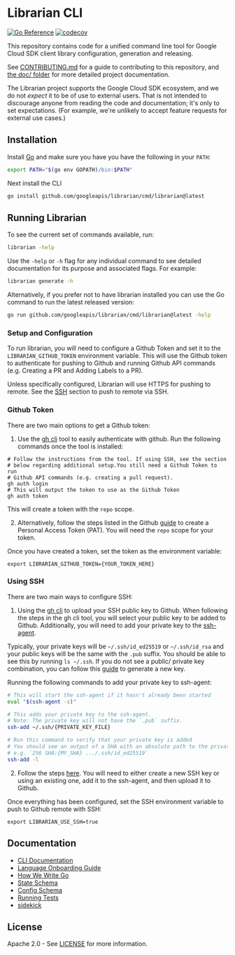 # Librarian CLI

[![Go Reference](https://pkg.go.dev/badge/github.com/googleapis/librarian/cmd/librarian.svg)](https://pkg.go.dev/github.com/googleapis/librarian/cmd/librarian)
[![codecov](https://codecov.io/github/googleapis/librarian/graph/badge.svg?token=33d3L7Y0gN)](https://codecov.io/github/googleapis/librarian)

This repository contains code for a unified command line tool for
Google Cloud SDK client library configuration, generation and releasing.

See [CONTRIBUTING.md](CONTRIBUTING.md) for a guide to contributing to this repository,
and [the doc/ folder](doc/) for more detailed project documentation.

The Librarian project supports the Google Cloud SDK ecosystem, and
we do not *expect* it to be of use to external users. That is not
intended to discourage anyone from reading the code and documentation;
it's only to set expectations. (For example, we're unlikely to accept
feature requests for external use cases.)

## Installation

Install [Go](https://go.dev/doc/install) and make sure you have you have the
following in your `PATH`:

```sh
export PATH="$(go env GOPATH)/bin:$PATH"
```

Next install the CLI

```sh
go install github.com/googleapis/librarian/cmd/librarian@latest
```

## Running Librarian

To see the current set of commands available, run:

```sh
librarian -help
```

Use the `-help` or `-h` flag for any individual command to see detailed
documentation for its purpose and associated flags. For example:

```sh
librarian generate -h
```

Alternatively, if you prefer not to have librarian installed you can use the Go
command to run the latest released version:

```sh
go run github.com/googleapis/librarian/cmd/librarian@latest -help
```

### Setup and Configuration
To run librarian, you will need to configure a Github Token and set it to the `LIBRARIAN_GITHUB_TOKEN` environment variable. This will use the Github token to authenticate for pushing to Github and running Github API commands (e.g. Creating a PR and Adding Labels to a PR).

Unless specifically configured, Librarian will use HTTPS for pushing to remote. See the [SSH](#using-ssh) section to push to remote via SSH.

### Github Token

There are two main options to get a Github token:
1. Use the [gh cli](https://cli.github.com/) tool to easily authenticate with github. Run the following commands once the tool is installed:
```shell
# Follow the instructions from the tool. If using SSH, see the section
# below regarding additional setup.You still need a Github Token to run
# Github API commands (e.g. creating a pull request).
gh auth login 
# This will output the token to use as the Github Token
gh auth token
```
This will create a token with the `repo` scope.

2. Alternatively, follow the steps listed in the Github [guide](https://docs.github.com/en/authentication/keeping-your-account-and-data-secure/managing-your-personal-access-tokens#creating-a-personal-access-token-classic) to create a Personal Access Token (PAT). You will need the `repo` scope for your token.

Once you have created a token, set the token as the environment variable:
```shell
export LIBRARIAN_GITHUB_TOKEN={YOUR_TOKEN_HERE}
```

### Using SSH
There are two main ways to configure SSH:
1. Using the [gh cli](https://cli.github.com/) to upload your SSH public key to Github. When following the steps in the gh cli tool, you will select your public key to be added to Github. Additionally, you will need to add your private key to the [ssh-agent](https://linux.die.net/man/1/ssh-agent).

Typically, your private keys will be `~/.ssh/id_ed25519` or `~/.ssh/id_rsa` and your public keys will be the same with the `.pub` suffix. You should be able to see this by running `ls ~/.ssh`. If you do not see a public/ private key combination, you can follow this [guide](https://docs.github.com/en/authentication/connecting-to-github-with-ssh/generating-a-new-ssh-key-and-adding-it-to-the-ssh-agent) to generate a new key.

Running the following commands to add your private key to ssh-agent:
```sh
# This will start the ssh-agent if it hasn't already been started
eval "$(ssh-agent -s)"

# This adds your private key to the ssh-agent.
# Note: The private key will not have the `.pub` suffix.
ssh-add ~/.ssh/{PRIVATE_KEY_FILE}

# Run this command to verify that your private key is added
# You should see an output of a SHA with an absolute path to the private key
# e.g. `256 SHA:{MY_SHA} .../.ssh/id_ed25519`
ssh-add -l
```

2. Follow the steps [here](https://docs.github.com/en/authentication/connecting-to-github-with-ssh). You will need to either create a new SSH key or using an existing one, add it to the ssh-agent, and then upload it to Github.

Once everything has been configured, set the SSH environment variable to push to Github remote with SSH:
```shell
export LIBRARIAN_USE_SSH=true
```

## Documentation

- [CLI Documentation](https://pkg.go.dev/github.com/googleapis/librarian/cmd/librarian)
- [Language Onboarding Guide](doc/language-onboarding.md)
- [How We Write Go](doc/howwewritego.md)
- [State Schema](doc/state-schema.md)
- [Config Schema](doc/config-schema.md)
- [Running Tests](doc/testing.md)
- [sidekick](doc/sidekick.md)

## License

Apache 2.0 - See [LICENSE](LICENSE) for more information.
